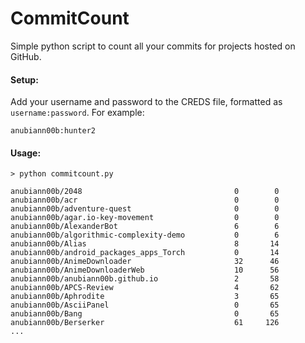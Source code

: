 # CommitCount

Simple python script to count all your commits for projects hosted on GitHub.

#### Setup:

Add your username and password to the CREDS file, formatted as `username:password`. For example:

```
anubiann00b:hunter2
```

#### Usage:

```
> python commitcount.py

anubiann00b/2048                                  0        0
anubiann00b/acr                                   0        0
anubiann00b/adventure-quest                       0        0
anubiann00b/agar.io-key-movement                  0        0
anubiann00b/AlexanderBot                          6        6
anubiann00b/algorithmic-complexity-demo           0        6
anubiann00b/Alias                                 8       14
anubiann00b/android_packages_apps_Torch           0       14
anubiann00b/AnimeDownloader                       32      46
anubiann00b/AnimeDownloaderWeb                    10      56
anubiann00b/anubiann00b.github.io                 2       58
anubiann00b/APCS-Review                           4       62
anubiann00b/Aphrodite                             3       65
anubiann00b/AsciiPanel                            0       65
anubiann00b/Bang                                  0       65
anubiann00b/Berserker                             61     126
...
```

